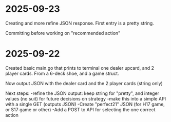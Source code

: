 # 2025-09-23
Creating and more refine JSON response. First entry is a pretty string. 

Committing before working on "recommended action"


# 2025-09-22
Created basic main.go that prints to terminal one dealer upcard, and 2 player cards. From a 6-deck shoe, and a game struct.

Now output JSON with the dealer card and the 2 player cards (string only)

Next steps:
-refine the JSON output: keep string for "pretty", and integer values (no suit) for future decisions on strategy
-make this into a simple API with a single GET (outputs JSON)
-Create "perfect21" JSON (for H17 game, or S17 game or other)
-Add a POST to API for selecting the one correct action

